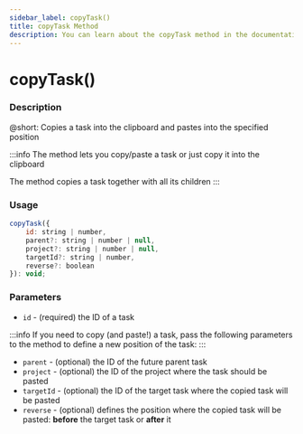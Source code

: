 ```yaml
---
sidebar_label: copyTask()
title: copyTask Method
description: You can learn about the copyTask method in the documentation of the DHTMLX JavaScript To Do List library. Browse developer guides and API reference, try out code examples and live demos, and download a free 30-day evaluation version of DHTMLX To Do List.
---
```


# copyTask()

### Description

@short: Copies a task into the clipboard and pastes into the specified position

:::info
The method lets you copy/paste a task or just copy it into the clipboard
 
The method copies a task together with all its children
:::

### Usage

~~~js
copyTask({
    id: string | number,
    parent?: string | number | null,
    project?: string | number | null,
    targetId?: string | number,
    reverse?: boolean
}): void;
~~~

### Parameters

- `id` - (required) the ID of a task

:::info
If you need to copy (and paste!) a task, pass the following parameters to the method to define a new position of the task:
:::

- `parent` - (optional) the ID of the future parent task
- `project` - (optional) the ID of the project where the task should be pasted
- `targetId` - (optional) the ID of the target task where the copied task will be pasted
- `reverse` - (optional) defines the position where the copied task will be pasted: **before** the target task or **after** it